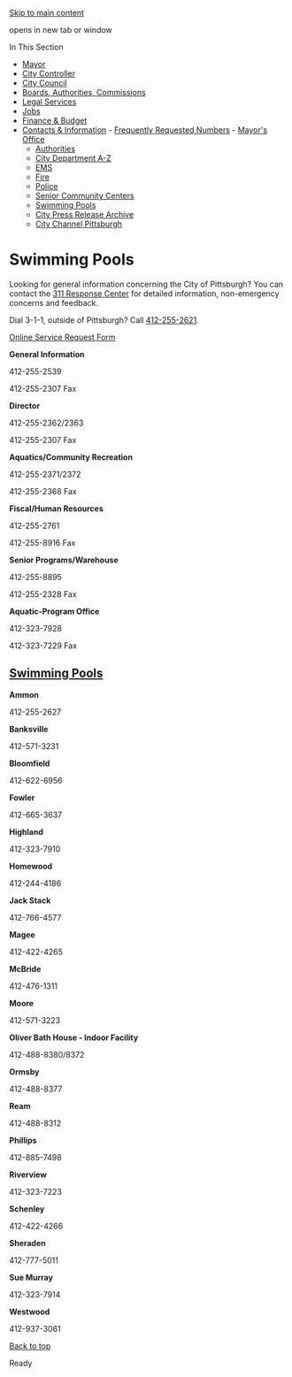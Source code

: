 [Skip to main content](https://www.pittsburghpa.gov/City-Government/Contacts-Information/City-Directory/Swimming-Pools#main-content)

opens in new tab or window

In This Section

- [Mayor](https://www.pittsburghpa.gov/City-Government/Mayor)
- [City Controller](https://www.pittsburghpa.gov/City-Government/City-Controllers-Office)
- [City Council](https://www.pittsburghpa.gov/City-Government/City-Council)
- [Boards, Authorities, Commissions](https://www.pittsburghpa.gov/City-Government/Boards-Authorities-Commissions)
- [Legal Services](https://www.pittsburghpa.gov/City-Government/Legal-Services)
- [Jobs](https://www.pittsburghpa.gov/City-Government/Jobs)
- [Finance & Budget](https://www.pittsburghpa.gov/City-Government/Finance-Budget)
- [Contacts & Information](https://www.pittsburghpa.gov/City-Government/Contacts-Information)  - [Frequently Requested Numbers](https://www.pittsburghpa.gov/City-Government/Contacts-Information/City-Directory)    - [Mayor's Office](https://www.pittsburghpa.gov/City-Government/Contacts-Information/City-Directory/Mayors-Office)
    - [Authorities](https://www.pittsburghpa.gov/City-Government/Contacts-Information/City-Directory/Authorities)
    - [City Department A-Z](https://www.pittsburghpa.gov/City-Government/Contacts-Information/City-Directory/City-Department-A-Z)
    - [EMS](https://www.pittsburghpa.gov/City-Government/Contacts-Information/City-Directory/EMS)
    - [Fire](https://www.pittsburghpa.gov/City-Government/Contacts-Information/City-Directory/Fire)
    - [Police](https://www.pittsburghpa.gov/City-Government/Contacts-Information/City-Directory/Police)
    - [Senior Community Centers](https://www.pittsburghpa.gov/City-Government/Contacts-Information/City-Directory/Senior-Community-Centers)
    - [Swimming Pools](https://www.pittsburghpa.gov/City-Government/Contacts-Information/City-Directory/Swimming-Pools)
  - [City Press Release Archive](https://www.pittsburghpa.gov/City-Government/Contacts-Information/City-Press-Release-Archive)
  - [City Channel Pittsburgh](https://www.pittsburghpa.gov/City-Government/Contacts-Information/City-Channel-Pittsburgh)

# Swimming Pools

Looking for general information concerning the City of Pittsburgh? You can contact the [311 Response Center](https://www.pittsburghpa.gov/Resident-Services/311) for detailed information, non-emergency concerns and feedback.

Dial 3-1-1, outside of Pittsburgh? Call [412-255-2621](tel:4122552621).

[Online Service Request Form](https://www.pittsburghpa.gov/Resident-Services/311)

**General Information**

412-255-2539

412-255-2307 Fax

**Director**

412-255-2362/2363

412-255-2307 Fax

**Aquatics/Community Recreation**

412-255-2371/2372

412-255-2368 Fax

**Fiscal/Human Resources**

412-255-2761

412-255-8916 Fax

**Senior Programs/Warehouse**

412-255-8895

412-255-2328 Fax

**Aquatic-Program Office**

412-323-7928

412-323-7229 Fax

## [Swimming Pools](https://www.pittsburghpa.gov/Recreation-Events/Pools)

**Ammon**

412-255-2627

**Banksville**

412-571-3231

**Bloomfield**

412-622-6956

**Fowler**

412-665-3637

**Highland**

412-323-7910

**Homewood**

412-244-4186

**Jack Stack**

412-766-4577

**Magee**

412-422-4265

**McBride**

412-476-1311

**Moore**

412-571-3223

**Oliver Bath House - Indoor Facility**

412-488-8380/8372

**Ormsby**

412-488-8377

**Ream**

412-488-8312

**Phillips**

412-885-7498

**Riverview**

412-323-7223

**Schenley**

412-422-4266

**Sheraden**

412-777-5011

**Sue Murray**

412-323-7914

**Westwood**

412-937-3061

[Back to top](https://www.pittsburghpa.gov/City-Government/Contacts-Information/City-Directory/Swimming-Pools#body-top)

Ready
